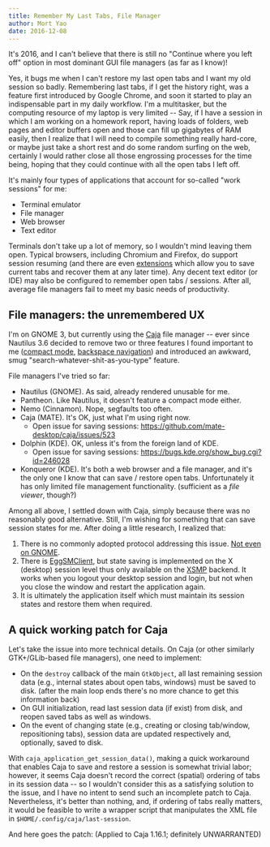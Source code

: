 ```yaml
---
title: Remember My Last Tabs, File Manager
author: Mort Yao
date: 2016-12-08
---
```


It's 2016, and I can't believe that there is still no "Continue where you left off" option in most dominant GUI file managers (as far as I know)!

Yes, it bugs me when I can't restore my last open tabs and I want my old session so badly. Remembering last tabs, if I get the history right, was a feature first introduced by Google Chrome, and soon it started to play an indispensable part in my daily workflow. I'm a multitasker, but the computing resource of my laptop is very limited -- Say, if I have a session in which I am working on a homework report, having loads of folders, web pages and editor buffers open and those can fill up gigabytes of RAM easily, then I realize that I will need to compile something really hard-core, or maybe just take a short rest and do some random surfing on the web, certainly I would rather close all those engrossing processes for the time being, hoping that they could continue with all the open tabs I left off.

It's mainly four types of applications that account for so-called "work sessions" for me:

* Terminal emulator
* File manager
* Web browser
* Text editor

Terminals don't take up a lot of memory, so I wouldn't mind leaving them open. Typical browsers, including Chromium and Firefox, do support session resuming (and there are even [extensions](https://chrome.google.com/webstore/detail/session-buddy/edacconmaakjimmfgnblocblbcdcpbko) which allow you to save current tabs and recover them at any later time). Any decent text editor (or IDE) may also be configured to remember open tabs / sessions. After all, average file managers fail to meet my basic needs of productivity.

## File managers: the unremembered UX

I'm on GNOME 3, but currently using the [Caja](https://github.com/mate-desktop/caja) file manager -- ever since Nautilus 3.6 decided to remove two or three features I found important to me ([compact mode](https://bugzilla.gnome.org/show_bug.cgi?id=676842), [backspace navigation](https://bugzilla.gnome.org/show_bug.cgi?id=692852)) and introduced an awkward, smug "search-whatever-shit-as-you-type" feature.

File managers I've tried so far:

* Nautilus (GNOME). As said, already rendered unusable for me.
* Pantheon. Like Nautilus, it doesn't feature a compact mode either.
* Nemo (Cinnamon). Nope, segfaults too often.
* Caja (MATE). It's OK, just what I'm using right now.
    * Open issue for saving sessions: <https://github.com/mate-desktop/caja/issues/523>
* Dolphin (KDE). OK, unless it's from the foreign land of KDE.
    * Open issue for saving sessions: <https://bugs.kde.org/show_bug.cgi?id=246028>
* Konqueror (KDE). It's both a web browser and a file manager, and it's the only one I know that can save / restore open tabs. Unfortunately it has only limited file management functionality. (sufficient as a *file viewer*, though?)

Among all above, I settled down with Caja, simply because there was no reasonably good alternative. Still, I'm wishing for something that can save session states for me. After doing a little research, I realized that:

1. There is no commonly adopted protocol addressing this issue. [Not even on GNOME](https://wiki.gnome.org/Projects/SessionManagement/SavingState).
2. There is [EggSMClient](https://wiki.gnome.org/Projects/SessionManagement/EggSMClient), but state saving is implemented on the X (desktop) session level thus only available on the [XSMP](https://www.x.org/releases/X11R7.7/doc/libSM/xsmp.html) backend. It works when you logout your desktop session and login, but not when you close the window and restart the application again.
3. It is ultimately the application itself which must maintain its session states and restore them when required.

## A quick working patch for Caja

Let's take the issue into more technical details. On Caja (or other similarly GTK+/GLib-based file managers), one need to implement:

* On the `destroy` callback of the main `GtkObject`, all last remaining session data (e.g., internal states about open tabs, windows) must be saved to disk. (after the main loop ends there's no more chance to get this information back)
* On GUI initialization, read last session data (if exist) from disk, and reopen saved tabs as well as windows.
* On the event of changing state (e.g., creating or closing tab/window, repositioning tabs), session data are updated respectively and, optionally, saved to disk.

With `caja_application_get_session_data()`, making a quick workaround that enables Caja to save and restore a session is somewhat trivial labor; however, it seems Caja doesn't record the correct (spatial) ordering of tabs in its session data -- so I wouldn't consider this as a satisfying solution to the issue, and I have no intent to send such an incomplete patch to Caja. Nevertheless, it's better than nothing, and, if ordering of tabs really matters, it would be feasible to write a wrapper script that manipulates the XML file in `$HOME/.config/caja/last-session`.

And here goes the patch: (Applied to Caja 1.16.1; definitely UNWARRANTED)

<script src="https://gist.github.com/soimort/73c75266d1610ff0af68b40e7b07d939.js"></script>
